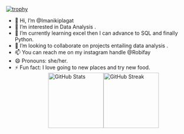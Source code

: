 [![trophy](https://github-profile-trophy.vercel.app/?username=Imanikiplagat&theme=tokyonight)](https://github.com/ryo-ma/github-profile-trophy)


- 👋 Hi, I’m @Imanikiplagat
- 👀 I’m interested in Data Analysis .
- 🌱 I’m currently learning excel then I can advance to SQL and finally Python.
- 💞️ I’m looking to collaborate on projects entailing data analysis .
- 📫 You can reach me on my instagram handle @Robifay
- 😄 Pronouns: she/her.
- ⚡ Fun fact: I love going to new places and try new food.
  <div style="display: flex; justify-content: center;">
  <img src="https://github-readme-stats.vercel.app/api?username=Imanikiplagat&show_icons=true&theme=tokyonight" alt="GitHub Stats" height="150"/>
  <img src="https://streak-stats.demolab.com?user=Imanikiplagat&theme=tokyonight&hide_border=true" alt="GitHub Streak" height="150"/> 
</div>

<!---
Imanikiplagat/Imanikiplagat is a ✨ special ✨ repository because its `README.md` (this file) appears on your GitHub profile.
You can click the Preview link to take a look at your changes.
--->

